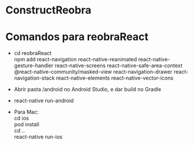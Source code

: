 # ConstructReobra

# Comandos para reobraReact

* cd reobraReact<br>
  npm add react-navigation react-native-reanimated react-native-gesture-handler react-native-screens react-native-safe-area-context @react-native-community/masked-view react-navigation-drawer react-navigation-stack react-native-elements react-native-vector-icons

* Abrir pasta /android no Android Studio, e dar build no Gradle

* react-native run-android

* Para Mac: <br>
  cd ios <br>
  pod install <br>
  cd .. <br>
  react-native run-ios